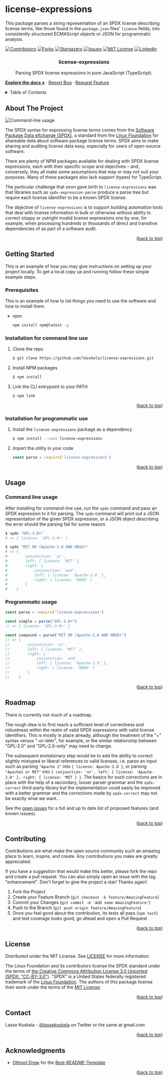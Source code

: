 # license-expressions

This package parses a string representation of an SPDX license describing license terms, like those found in the `package.json` files' `license` fields, into consistently structured ECMAScript objects or JSON for programmatic analysis.


<div id="top"></div>

[![Contributors][contributors-shield]][contributors-url]
[![Forks][forks-shield]][forks-url]
[![Stargazers][stars-shield]][stars-url]
[![Issues][issues-shield]][issues-url]
[![MIT License][license-shield]][license-url]
[![LinkedIn][linkedin-shield]][linkedin-url]

<h3 align="center">license-expressions</h3>
<p align="center">
    Parsing SPDX license expressions in pure JavaScript (TypeScript).
</p>
<p>
    <a href="https://github.com/lkoskela/license-expressions"><strong>Explore the docs »</strong></a>
    ·
    <a href="https://github.com/lkoskela/license-expressions/issues">Report Bug</a>
    ·
    <a href="https://github.com/lkoskela/license-expressions/issues">Request Feature</a>
</p>


<!-- TABLE OF CONTENTS -->
<details>
  <summary>Table of Contents</summary>
  <ol>
    <li><a href="#about-the-project">About The Project</a></li>
    <li>
      <a href="#getting-started">Getting Started</a>
      <ul>
        <li><a href="#prerequisites">Prerequisites</a></li>
        <li><a href="#installation-for-command-line-use">Installation for command line use</a></li>
        <li><a href="#installation-for-programmatic-use">Installation for programmatic use</a></li>
      </ul>
    </li>
    <li>
      <a href="#usage">Usage</a>
      <ul>
        <li><a href="#command-line-usage">Command line usage</a></li>
        <li><a href="#programmatic-usage">Programmatic usage</a></li>
      </ul>
    </li>
    <!--
    <li><a href="#roadmap">Roadmap</a></li>
    -->
    <li><a href="#contributing">Contributing</a></li>
    <li><a href="#license">License</a></li>
    <li><a href="#contact">Contact</a></li>
    <li><a href="#acknowledgments">Acknowledgments</a></li>
  </ol>
</details>
<!--
-->


<!-- ABOUT THE PROJECT -->
## About The Project

![Command-line usage][product-screenshot]

The SPDX syntax for expressing license terms comes from the [Software Package Data eXchange (SPDX)](https://spdx.org/), a standard from the [Linux Foundation](https://www.linuxfoundation.org/) for shareable data about software package license terms. SPDX aims to make sharing and auditing license data easy, especially for users of open-source software.

There are plenty of NPM packages available for dealing with SPDX license expressions, each with their specific scope and objectives – and, conversely, they all make some assumptions that may or may not suit your purposes. Many of these packages also lack support (types) for TypeScript.

The particular challenge that soon gave birth to `license-expressions` was that libraries such as `spdx-expression-parse` produce a parse tree but require each license identifier to be a known SPDX license.

The objective of `license-expressions` is to support building automation tools that deal with license information in bulk or otherwise without ability to correct sloppy or outright invalid license expressions one by one, for example, when processing hundreds or thousands of direct and transitive dependencies of as part of a software audit.

<p align="right">(<a href="#top">back to top</a>)</p>


<!-- GETTING STARTED -->
## Getting Started

This is an example of how you may give instructions on setting up your project locally.
To get a local copy up and running follow these simple example steps.

### Prerequisites

This is an example of how to list things you need to use the software and how to install them.
* npm
  ```sh
  npm install npm@latest -g
  ```

### Installation for command line use

1. Clone the repo
   ```sh
   $ git clone https://github.com/lkoskela/license-expressions.git
   ```
2. Install NPM packages
   ```sh
   $ npm install
   ```
3. Link the CLI entrypoint to your PATH
   ```sh
   $ npm link
   ```

<p align="right">(<a href="#top">back to top</a>)</p>

### Installation for programmatic use

1. Install the `license-expressions` package as a dependency
   ```sh
   $ npm install --save license-expressions
   ```
2. Import the utility in your code
   ```js
   const parse = require('license-expressions')
   ```

<p align="right">(<a href="#top">back to top</a>)</p>



<!-- USAGE EXAMPLES -->

## Usage

### Command line usage

After installing for command-line use, run the `spdx` command and pass an SPDX expression to it for parsing. The `spdx` command will print out a JSON representation of the given SPDX expression, or a JSON object describing the error should the parsing fail for some reason.

   ```sh
   $ spdx "GPL-3.0+"
   # => { license: 'GPL-3.0+' }

   $ spdx "MIT OR (Apache-2.0 AND 0BSD)"
   # => {
   #        conjunction: 'or',
   #        left: { license: 'MIT' },
   #        right: {
   #            conjunction: 'and',
   #            left: { license: 'Apache-2.0' },
   #            right: { license: '0BSD' }
   #        }
   #    }
   ```

### Programmatic usage

   ```js
   const parse = require('license-expressions')

   const simple = parse("GPL-3.0+")
   // => { license: 'GPL-3.0+' }

   const compound = parse("MIT OR (Apache-2.0 AND 0BSD)")
   // => {
   //        conjunction: 'or',
   //        left: { license: 'MIT' },
   //        right: {
   //            conjunction: 'and',
   //            left: { license: 'Apache-2.0' },
   //            right: { license: '0BSD' }
   //        }
   //    }
   ```

<p align="right">(<a href="#top">back to top</a>)</p>



<!-- ROADMAP -->
## Roadmap

There is currently not much of a roadmap.

The rough idea is to first reach a sufficient level of correctness and robustness within the realm of valid SPDX expressions with valid license identifiers. This is mostly in place already, although the treatment of the "+" syntax versus "-or-later", for example, or the similar relationship between "GPL-2.0" and "GPL-2.0-only" may need to change.

The subsequent evolutionary step would be to add the ability to correct slightly mistyped or liberal references to valid licenses, i.e. parse an input such as parsing `"Apache 2"` into `{ license: Apache-2.0 }`, or parsing `"Apache2 or MIT"` into `{ conjunction: 'or', left: { license: 'Apache-2.0' }, right: { license: 'MIT } }`. The basics for such corrections are in place with the help of a secondary, looser parser grammar and the `spdx-correct` third-party library but the implementation could easily be improved with a better grammar and the corrections made by `spdx-correct` may not be exactly what we want...

<!--
- [ ] Feature 1
- [ ] Feature 2
- [ ] Feature 3
    - [ ] Nested Feature
-->

See the [open issues](https://github.com/lkoskela/license-expressions/issues) for a full and up to date list of proposed features (and known issues).

<p align="right">(<a href="#top">back to top</a>)</p>


<!-- CONTRIBUTING -->
## Contributing

Contributions are what make the open source community such an amazing place to learn, inspire, and create. Any contributions you make are greatly appreciated.

If you have a suggestion that would make this better, please fork the repo and create a pull request. You can also simply open an issue with the tag "enhancement". Don't forget to give the project a star! Thanks again!

1. Fork the Project
2. Create your Feature Branch (`git checkout -b feature/AmazingFeature`)
3. Commit your Changes (`git commit -m 'Add some AmazingFeature'`)
4. Push to the Branch (`git push origin feature/AmazingFeature`)
5. Once you feel good about the contribution, its tests all pass (`npm test`) and test coverage looks good, go ahead and open a Pull Request

<p align="right">(<a href="#top">back to top</a>)</p>



<!-- LICENSE -->
## License

Distributed under the MIT License. See [LICENSE][license-url] for more information.

The Linux Foundation and its contributors license the SPDX standard under the terms of [the Creative Commons Attribution License 3.0 Unported (SPDX: "CC-BY-3.0")](http://spdx.org/licenses/CC-BY-3.0). "SPDX" is a United States federally registered trademark of the [Linux Foundation](https://www.linuxfoundation.org/). The authors of this package license their work under the terms of the [MIT License](https://spdx.org/licenses/MIT.html).

<p align="right">(<a href="#top">back to top</a>)</p>



<!-- CONTACT -->
## Contact

Lasse Koskela - [@lassekoskela](https://twitter.com/lassekoskela) on Twitter or the same at gmail.com

<p align="right">(<a href="#top">back to top</a>)</p>



<!-- ACKNOWLEDGMENTS -->
## Acknowledgments

* [Othneil Drew](https://github.com/othneildrew) for the [Best-README-Template](https://github.com/othneildrew/Best-README-Template)

<p align="right">(<a href="#top">back to top</a>)</p>



<!-- MARKDOWN LINKS & IMAGES -->
<!-- https://www.markdownguide.org/basic-syntax/#reference-style-links -->
[contributors-shield]: https://img.shields.io/github/contributors/lkoskela/license-expressions.svg?style=for-the-badge
[contributors-url]: https://github.com/lkoskela/license-expressions/graphs/contributors
[forks-shield]: https://img.shields.io/github/forks/lkoskela/license-expressions.svg?style=for-the-badge
[forks-url]: https://github.com/lkoskela/license-expressions/network/members
[stars-shield]: https://img.shields.io/github/stars/lkoskela/license-expressions.svg?style=for-the-badge
[stars-url]: https://github.com/lkoskela/license-expressions/stargazers
[issues-shield]: https://img.shields.io/github/issues/lkoskela/license-expressions.svg?style=for-the-badge
[issues-url]: https://github.com/lkoskela/license-expressions/issues
[license-shield]: https://img.shields.io/github/license/lkoskela/license-expressions.svg?style=for-the-badge
[license-url]: https://github.com/lkoskela/license-expressions/blob/master/LICENSE
[linkedin-shield]: https://img.shields.io/badge/-LinkedIn-black.svg?style=for-the-badge&logo=linkedin&colorB=555
[linkedin-url]: https://linkedin.com/in/lassekoskela
[product-screenshot]: images/screenshot.png
